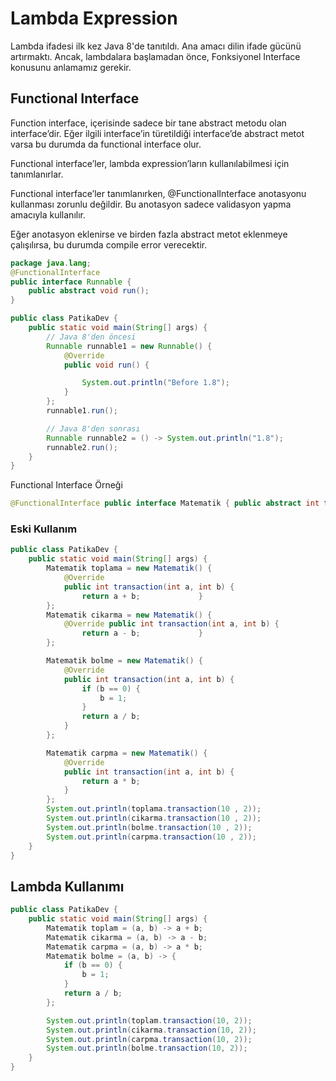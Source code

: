 # Lambda Expression
Lambda ifadesi ilk kez Java 8'de tanıtıldı. Ana amacı dilin ifade gücünü artırmaktı. Ancak, lambdalara başlamadan önce, Fonksiyonel Interface konusunu anlamamız gerekir.
## Functional Interface
Function interface, içerisinde sadece bir tane abstract metodu olan interface’dir. Eğer ilgili interface’in türetildiği interface’de abstract metot varsa bu durumda da functional interface olur.

Functional interface’ler, lambda expression’ların kullanılabilmesi için tanımlanırlar.

Functional interface’ler tanımlanırken, @FunctionalInterface anotasyonu kullanması zorunlu değildir. Bu anotasyon sadece validasyon yapma amacıyla kullanılır.

Eğer anotasyon eklenirse ve birden fazla abstract metot eklenmeye çalışılırsa, bu durumda compile error verecektir.
```java
package java.lang; 
@FunctionalInterface 
public interface Runnable { 
    public abstract void run(); 
}

public class PatikaDev {
    public static void main(String[] args) {
        // Java 8'den öncesi
        Runnable runnable1 = new Runnable() {
            @Override
            public void run() {

                System.out.println("Before 1.8");
            }
        };
        runnable1.run();

        // Java 8'den sonrası
        Runnable runnable2 = () -> System.out.println("1.8");
        runnable2.run();
    }
}
```

Functional Interface Örneği
```java
@FunctionalInterface public interface Matematik { public abstract int transaction(int a, int b); }
```

### Eski Kullanım
```java
public class PatikaDev { 
    public static void main(String[] args) { 
        Matematik toplama = new Matematik() { 
            @Override 
            public int transaction(int a, int b) { 
                return a + b;             }
        };
        Matematik cikarma = new Matematik() { 
            @Override public int transaction(int a, int b) { 
                return a - b;             }
        };

        Matematik bolme = new Matematik() { 
            @Override 
            public int transaction(int a, int b) { 
                if (b == 0) { 
                    b = 1;                 
                }
                return a / b;             
            }
        };

        Matematik carpma = new Matematik() { 
            @Override 
            public int transaction(int a, int b) { 
                return a * b;             
            }
        };
        System.out.println(toplama.transaction(10 , 2)); 
        System.out.println(cikarma.transaction(10 , 2)); 
        System.out.println(bolme.transaction(10 , 2)); 
        System.out.println(carpma.transaction(10 , 2));     
    }
}
```
## Lambda Kullanımı
```java
public class PatikaDev { 
    public static void main(String[] args) { 
        Matematik toplam = (a, b) -> a + b;
        Matematik cikarma = (a, b) -> a - b;
        Matematik carpma = (a, b) -> a * b;
        Matematik bolme = (a, b) -> {
            if (b == 0) { 
                b = 1;
            }
            return a / b;         
        };

        System.out.println(toplam.transaction(10, 2)); 
        System.out.println(cikarma.transaction(10, 2)); 
        System.out.println(carpma.transaction(10, 2)); 
        System.out.println(bolme.transaction(10, 2));     
    }
}
```